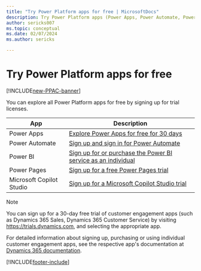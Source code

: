 ```yaml
---
title: "Try Power Platform apps for free | MicrosoftDocs"
description: Try Power Platform apps (Power Apps, Power Automate, Power BI, Power Pages, and Microsoft Copilot Studio) for free before you buy  
author: sericks007
ms.topic: conceptual
ms.date: 02/07/2024
ms.author: sericks

---
```

# Try Power Platform apps for free

[!INCLUDE[new-PPAC-banner](~/includes/new-PPAC-banner.md)]

You can explore all Power Platform apps for free by signing up for trial licenses.

|App  |Description  |
|---------|---------|
|Power Apps     |[Explore Power Apps for free for 30 days](/powerapps/maker/signup-for-powerapps)         |
|Power Automate     | [Sign up and sign in for Power Automate](/power-automate/sign-up-sign-in)        |
|Power BI     | [Sign up for or purchase the Power BI service as an individual](/power-bi/fundamentals/service-self-service-signup-for-power-bi)        |
|Power Pages     | [Sign up for a free Power Pages trial](/power-pages/getting-started/trial-signup)        |
|Microsoft Copilot Studio | [Sign up for a Microsoft Copilot Studio trial](/microsoft-copilot-studio/sign-up-individual) |

> [!NOTE]
> You can sign up for a 30-day free trial of customer engagement apps (such as Dynamics 365 Sales, Dynamics 365 Customer Service) by visiting <https://trials.dynamics.com>, and selecting the appropriate app.
>
> For detailed information about signing up, purchasing or using individual customer engagement apps, see the respective app's documentation at [Dynamics 365 documentation](/dynamics365/).

[!INCLUDE[footer-include](../includes/footer-banner.md)]
